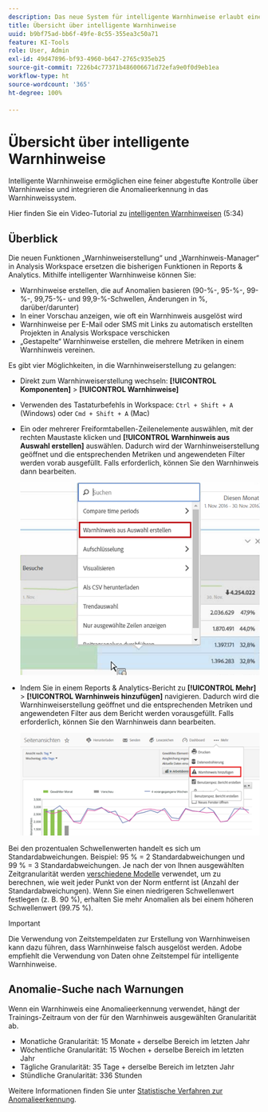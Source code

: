 ```yaml
---
description: Das neue System für intelligente Warnhinweise erlaubt eine feiner abgestufte Kontrolle über Warnhinweise und integriert die Anomalieerkennung in das Warnhinweissystem.
title: Übersicht über intelligente Warnhinweise
uuid: b9bf75ad-bb6f-49fe-8c55-355ea3c50a71
feature: KI-Tools
role: User, Admin
exl-id: 49d47896-bf93-4960-b647-2765c935eb25
source-git-commit: 7226b4c77371b486006671d72efa9e0f0d9eb1ea
workflow-type: ht
source-wordcount: '365'
ht-degree: 100%

---
```


# Übersicht über intelligente Warnhinweise

Intelligente Warnhinweise ermöglichen eine feiner abgestufte Kontrolle über Warnhinweise und integrieren die Anomalieerkennung in das Warnhinweissystem.

Hier finden Sie ein Video-Tutorial zu [intelligenten Warnhinweisen](https://experienceleague.adobe.com/docs/analytics-learn/tutorials/data-science/intelligent-alerts.html?lang=de) (5:34)

## Überblick

Die neuen Funktionen „Warnhinweiserstellung“ und „Warnhinweis-Manager“ in Analysis Workspace ersetzen die bisherigen Funktionen in Reports &amp; Analytics. Mithilfe intelligenter Warnhinweise können Sie:

* Warnhinweise erstellen, die auf Anomalien basieren (90-%-, 95-%-, 99-%-, 99,75-%- und 99,9-%-Schwellen, Änderungen in %, darüber/darunter)
* In einer Vorschau anzeigen, wie oft ein Warnhinweis ausgelöst wird
* Warnhinweise per E-Mail oder SMS mit Links zu automatisch erstellten Projekten in Analysis Workspace verschicken
* „Gestapelte“ Warnhinweise erstellen, die mehrere Metriken in einem Warnhinweis vereinen.

Es gibt vier Möglichkeiten, in die Warnhinweiserstellung zu gelangen:

* Direkt zum Warnhinweiserstellung wechseln: **[!UICONTROL Komponenten]** > **[!UICONTROL Warnhinweise]**
* Verwenden des Tastaturbefehls in Workspace: `Ctrl + Shift + A` (Windows) oder `Cmd + Shift + A` (Mac)
* Ein oder mehrerer Freiformtabellen-Zeilenelemente auswählen, mit der rechten Maustaste klicken und **[!UICONTROL Warnhinweis aus Auswahl erstellen]** auswählen. Dadurch wird der Warnhinweiserstellung geöffnet und die entsprechenden Metriken und angewendeten Filter werden vorab ausgefüllt. Falls erforderlich, können Sie den Warnhinweis dann bearbeiten.

   ![Warnhinweis aus Auswahl erstellen](assets/create-alert-from-selection.png)

* Indem Sie in einem Reports &amp; Analytics-Bericht zu **[!UICONTROL Mehr]** > **[!UICONTROL Warnhinweis hinzufügen]** navigieren. Dadurch wird die Warnhinweiserstellung geöffnet und die entsprechenden Metriken und angewendeten Filter aus dem Bericht werden vorausgefüllt. Falls erforderlich, können Sie den Warnhinweis dann bearbeiten.

   ![Warnhinweis hinzufügen](assets/add-alert.png)

Bei den prozentualen Schwellenwerten handelt es sich um Standardabweichungen. Beispiel: 95 % = 2 Standardabweichungen und 99 % = 3 Standardabweichungen. Je nach der von Ihnen ausgewählten Zeitgranularität  werden [verschiedene Modelle](../virtual-analyst/c-anomaly-detection/statistics-anomaly-detection.md) verwendet, um zu berechnen, wie weit jeder Punkt von der Norm entfernt ist (Anzahl der Standardabweichungen). Wenn Sie einen niedrigeren Schwellenwert festlegen (z. B. 90 %), erhalten Sie mehr Anomalien als bei einem höheren Schwellenwert (99.75 %).

>[!IMPORTANT]
>
>Die Verwendung von Zeitstempeldaten zur Erstellung von Warnhinweisen kann dazu führen, dass Warnhinweise falsch ausgelöst werden. Adobe empfiehlt die Verwendung von Daten ohne Zeitstempel für intelligente Warnhinweise.

## Anomalie-Suche nach Warnungen

Wenn ein Warnhinweis eine Anomalieerkennung verwendet, hängt der Trainings-Zeitraum von der für den Warnhinweis ausgewählten Granularität ab.

* Monatliche Granularität: 15 Monate + derselbe Bereich im letzten Jahr
* Wöchentliche Granularität: 15 Wochen + derselbe Bereich im letzten Jahr
* Tägliche Granularität: 35 Tage + derselbe Bereich im letzten Jahr
* Stündliche Granularität: 336 Stunden

Weitere Informationen finden Sie unter [Statistische Verfahren zur Anomalieerkennung](../virtual-analyst/c-anomaly-detection/statistics-anomaly-detection.md).
